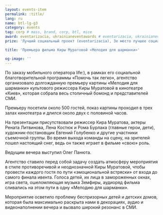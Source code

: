 ```yaml
---
layout: events-item
permalink: :title/
lang: ru
name: btl-lg-g3
category: events
tag: corp # mass, brand, corp, btl, mice
award: eventarizacia, ukrainianeventawards # eventarizacia, ukrainianeventawards, liderotrasli
prize: 'Лучший социальный проект (eventarizacia), 3е место лучшее социальное мероприятие (ukrainianeventawards)'

title: 'Премьера фильма Киры Муратовой «Мелодия для шарманки»'

og-image: ''
---
```


По заказу мобильного оператора life:), в рамках его социальной благотворительной программы  «Помочь так легко», агентство организовало долгожданную премьеру картины «Мелодия для шарманки»  культового режиссера Киры Муратовой  в кинотеатре «Киев», которая собрала весь столичный бомонд и представителей СМИ.
 
Премьеру посетили около 500 гостей, показ картины проходил в трех залах кинотеатра и длился около двух с половиной часов.
 
На презентации присутствовали режиссер Кира Муратова, актеры Рената Литвинова, Лена Костюк и Рома Бурлака (главные герои, дети), художник-постановщик Евгений Голубенко и другие участники съемочной группы. Во время выхода команды на сцену, на зрителей пошел настоящий снег, ведь он также играет в фильме «свою» роль.

Ведущим вечера выступил Олег Панюта.
 
Агентство ставило перед собой задачу создать атмосферу мероприятия в стиле противоречивой и неоднозначной Киры Муратовой, чтобы провести каждого гостя по пути «эмоциональной встряски» от входа до самого финала ивента. Голоса детей, их лица в замороженных окнах, игра света, ошеломляющая музыка Земфиры, аудиоряд фильма сливались на этом пути в одну «Мелодию для шарманки».
 
Мероприятие осветило проблему беспризорных детей и детских домов, которая была максимально раскрыта нами в  декорациях, аудио и видеонаполнении вечера и вызвало широкий резонанс в СМИ.
